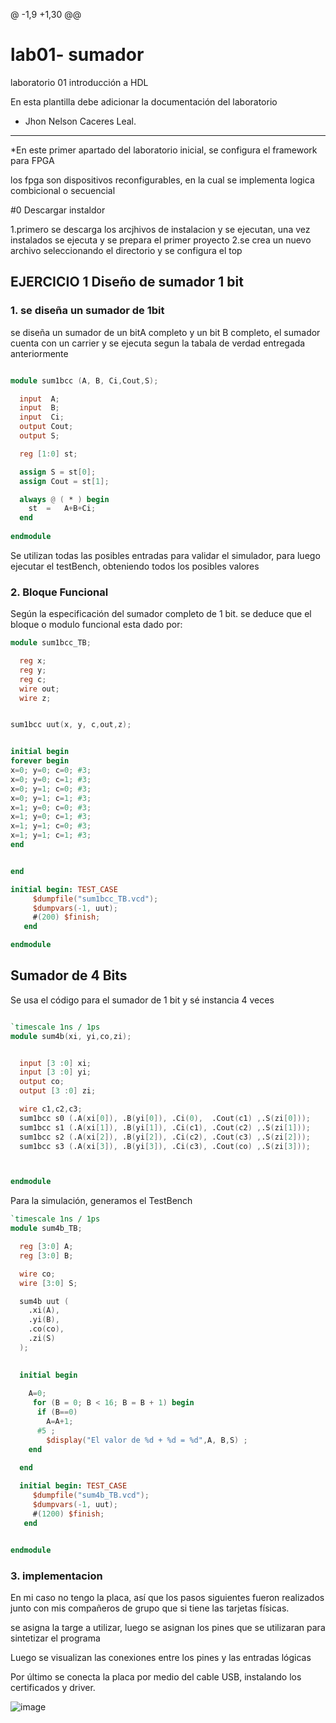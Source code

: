 @ -1,9 +1,30 @@
# lab01- sumador 



laboratorio 01 introducción a HDL

En esta plantilla debe adicionar la documentación del laboratorio

* Jhon Nelson Caceres Leal.
------------------------------------------------------------------------------------------------------------------

*En este primer apartado del laboratorio inicial, se configura el framework para FPGA

los fpga son dispositivos reconfigurables, en la cual se implementa logica combicional o secuencial 


#0 Descargar instaldor

1.primero se descarga los arcjhivos de instalacion y se ejecutan, una vez instalados se ejecuta y se prepara el primer proyecto 
2.se crea un nuevo archivo seleccionando el directorio y se configura el top

## EJERCICIO 1 Diseño de sumador 1 bit
### 1. se diseña un sumador de 1bit 

se diseña un sumador de un bitA completo y un bit B completo, el sumador cuenta con un carrier y se ejecuta segun la tabala de verdad entregada anteriormente 




```verilog

module sum1bcc (A, B, Ci,Cout,S);

  input  A;
  input  B;
  input  Ci;
  output Cout;
  output S;

  reg [1:0] st;

  assign S = st[0];
  assign Cout = st[1];

  always @ ( * ) begin
  	st  = 	A+B+Ci;
  end
  
endmodule

```

Se utilizan todas las posibles entradas para validar el simulador, para luego ejecutar el testBench, obteniendo todos los posibles valores




### 2. Bloque Funcional
Según la especificación del sumador completo de 1 bit. se deduce que el bloque o modulo funcional esta dado por:

```verilog
module sum1bcc_TB;

  reg x;
  reg y;
  reg c;
  wire out;
  wire z;


sum1bcc uut(x, y, c,out,z);


initial begin
forever begin
x=0; y=0; c=0; #3;
x=0; y=0; c=1; #3;
x=0; y=1; c=0; #3;
x=0; y=1; c=1; #3;
x=1; y=0; c=0; #3;
x=1; y=0; c=1; #3;
x=1; y=1; c=0; #3;
x=1; y=1; c=1; #3;
end


end

initial begin: TEST_CASE
     $dumpfile("sum1bcc_TB.vcd");
     $dumpvars(-1, uut);
     #(200) $finish;
   end

endmodule
```
## Sumador de 4 Bits

Se usa el código para el sumador de 1 bit y sé instancia 4 veces 

```verilog

`timescale 1ns / 1ps
module sum4b(xi, yi,co,zi);


  input [3 :0] xi;
  input [3 :0] yi;
  output co;
  output [3 :0] zi;

  wire c1,c2,c3;
  sum1bcc s0 (.A(xi[0]), .B(yi[0]), .Ci(0),  .Cout(c1) ,.S(zi[0]));
  sum1bcc s1 (.A(xi[1]), .B(yi[1]), .Ci(c1), .Cout(c2) ,.S(zi[1]));
  sum1bcc s2 (.A(xi[2]), .B(yi[2]), .Ci(c2), .Cout(c3) ,.S(zi[2]));
  sum1bcc s3 (.A(xi[3]), .B(yi[3]), .Ci(c3), .Cout(co) ,.S(zi[3]));



endmodule
```

Para la simulación, generamos el TestBench 

```verilog
`timescale 1ns / 1ps
module sum4b_TB;

  reg [3:0] A;
  reg [3:0] B;

  wire co;
  wire [3:0] S;

  sum4b uut (
    .xi(A), 
    .yi(B), 
    .co(co), 
    .zi(S)
  );

  
  initial begin
  
    A=0;
	 for (B = 0; B < 16; B = B + 1) begin
      if (B==0)
        A=A+1;
      #5 ;
		$display("El valor de %d + %d = %d",A, B,S) ;
    end
	
  end      

  initial begin: TEST_CASE
     $dumpfile("sum4b_TB.vcd");
     $dumpvars(-1, uut);
     #(1200) $finish;
   end


endmodule
```
### 3. implementacion 

En mi caso no tengo la placa, así que los pasos siguientes fueron realizados junto con mis compañeros de grupo que si tiene las tarjetas físicas. 

se asigna la targe a utilizar, luego se asignan los pines que se utilizaran para sintetizar el programa 

Luego se visualizan las conexiones entre los pines y las entradas lógicas

Por último se conecta la placa por medio del cable USB, instalando los certificados y driver.

![image](https://user-images.githubusercontent.com/38961990/130364397-374f5433-a640-4475-923f-0e0d9418de65.png)
